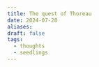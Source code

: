 ```yaml
---
title: The quest of Thoreau
date: 2024-07-28
aliases: 
draft: false
tags:
  - thoughts
  - seedlings
---
```

